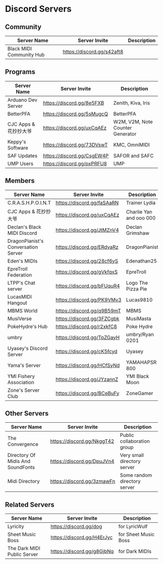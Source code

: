 <h1>Discord Servers</h1>

## Community

| Server Name              | Server Invite                | Description |
| ------------------------ | ---------------------------- | ----------- |
| Black MIDI Community Hub | <https://discord.gg/s42aft8> |             |

## Programs

| Server Name           | Server Invite                | Description                      |
| --------------------- | ---------------------------- | -------------------------------- |
| Arduano Dev Server    | <https://discord.gg/8e5FXB>  | Zenith, Kiva, Iris               |
| BetterPFA             | <https://discord.gg/5sMugcQ> | BetterPFA                        |
| CJC Apps & 花抄抄大爷 | <https://discord.gg/uxCqAEz> | W2M, V2M, Note Counter Generator |
| Keppy's Software      | <https://discord.gg/73DVswT> | KMC, OmniMIDI                    |
| SAF Updates           | <https://discord.gg/CsgEW4P> | SAFOR and SAFC                   |
| UMP Users             | <https://discord.gg/pxPRFU8> | UMP                              |

## Members

| Server Name                         | Server Invite                | Description             |
| ----------------------------------- | ---------------------------- | ----------------------- |
| C.R.A.S.H.P.O.I.N.T                 | <https://discord.gg/faSAaRN> | Trainer Lydia           |
| CJC Apps & 花抄抄大爷               | <https://discord.gg/uxCqAEz> | Charlie Yan and ooo 000 |
| Declan's Black MIDI Discord         | <https://discord.gg/JtMZnV4> | Declan Grimshaw         |
| DragonPianist's Conversation Server | <https://discord.gg/ERdvaRz> | DragonPianist           |
| Eden's MIDIs                        | <https://discord.gg/28cf6yS> | Edenathan25             |
| EpreTroll Federation                | <https://discord.gg/gVkfqxS> | EpreTroll               |
| LTPP's Chat server                  | <https://discord.gg/bFUquR4> | Logo The Pizza Pie      |
| LucasMIDI Hangout                   | <https://discord.gg/PK9VMv3> | Lucas9810               |
| MBMS World                          | <https://discord.gg/q9B59mT> | MBMS                    |
| MusiVerse                           | <https://discord.gg/3FZCgbk> | MusiMasta               |
| PokeHydre's Hub                     | <https://discord.gg/r2xkfC8> | Poke Hydre              |
| umbry                               | <https://discord.gg/TpZGayH> | umbry/Ryan 0201         |
| Uyasey's Discord Server             | <https://discord.gg/cK5fcyd> | Uyasey                  |
| Yama's Server                       | <https://discord.gg/HCfSyNd> | YAMAHAPSR 800           |
| YMI Fishery Association             | <https://discord.gg/JYzannZ> | YMI Black Moon          |
| Zone's Server Club                  | <https://discord.gg/BCeBuFy> | ZoneGamer               |

## Other Servers

| Server Name                       | Server Invite                | Description                  |
| --------------------------------- | ---------------------------- | ---------------------------- |
| The Convergence                   | <https://discord.gg/NkggT42> | Public collaboration group   |
| Directory Of Midis And SoundFonts | <https://discord.gg/DpuJVn4> | Very small directory server  |
| Midi Directory                    | <https://discord.gg/3zmawFn> | Some random directory server |

## Related Servers

| Server Name                 | Server Invite                | Description          |
| --------------------------- | ---------------------------- | -------------------- |
| Lyricity                    | <https://discord.gg/dog>     | for LyricWulf        |
| Sheet Music Boss            | <https://discord.gg/H4ErJyc> | for Sheet Music Boss |
| The Dark MIDI Public Server | <https://discord.gg/g8GjbNq> | for Dark MIDIs       |
